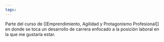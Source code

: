 ```yaml
---
tags:
---
```

Parte del curso de [[Emprendimiento, Agilidad y Protagonismo Profesional]] en donde se toca un desarrollo de carrera enfocado a la posición laboral en la que me gustaría estar.